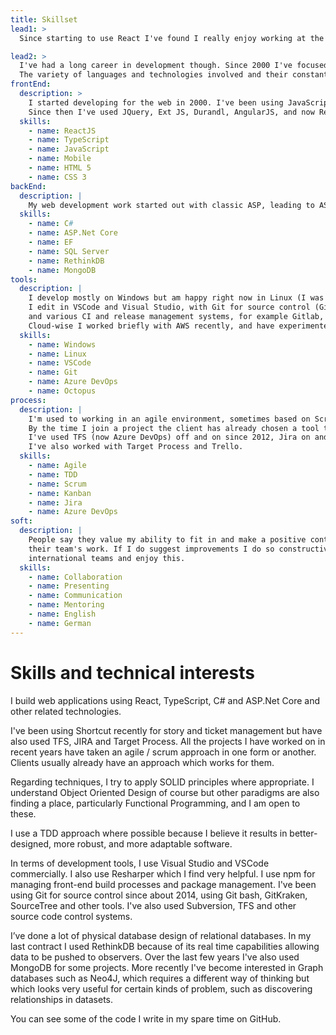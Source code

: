 ```yaml
---
title: Skillset
lead1: >
  Since starting to use React I've found I really enjoy working at the front end and I am focused on that for the time being.

lead2: >
  I've had a long career in development though. Since 2000 I've focused on web applications. My background is full stack.
  The variety of languages and technologies involved and their constant evolution keeps me interested and curious, and allows me to continually improve what I can offer users.
frontEnd:
  description: >
    I started developing for the web in 2000. I've been using JavaScript to write SPAs since I discovered AJAX!
    Since then I've used JQuery, Ext JS, Durandl, AngularJS, and now React, my preferred framework. I'm experimenting with NextJS - this site is built on it. Since 2019 I've mostly used TypeScript - I really like it.
  skills:
    - name: ReactJS
    - name: TypeScript
    - name: JavaScript
    - name: Mobile
    - name: HTML 5
    - name: CSS 3
backEnd:
  description: |
    My web development work started out with classic ASP, leading to ASP.Net Core using C#. I've used SQL Server since about 2000 but also worked with MongoDB and more recently RethinkDB, a real-time database. I've mainly used Entity Framework as an ORM but also NHibernate and Dapper.
  skills:
    - name: C#
    - name: ASP.Net Core
    - name: EF
    - name: SQL Server
    - name: RethinkDB
    - name: MongoDB
tools:
  description: |
    I develop mostly on Windows but am happy right now in Linux (I was originally from a Unix background).
    I edit in VSCode and Visual Studio, with Git for source control (GitHub, GitLab, BitBucket), 
    and various CI and release management systems, for example Gitlab, TFS, Azure DevOps, Octopus Deploy.
    Cloud-wise I worked briefly with AWS recently, and have experimented with Azure. I have exposure to Docker and Kubernetes.
  skills:
    - name: Windows
    - name: Linux
    - name: VSCode
    - name: Git
    - name: Azure DevOps
    - name: Octopus
process:
  description: |
    I'm used to working in an agile environment, sometimes based on Scrum, sometimes Kanban.
    By the time I join a project the client has already chosen a tool to manage it so I'm familiar with a few. 
    I've used TFS (now Azure DevOps) off and on since 2012, Jira on and off since 2014. I'm using Shortcut now.
    I've also worked with Target Process and Trello.
  skills:
    - name: Agile
    - name: TDD
    - name: Scrum
    - name: Kanban
    - name: Jira
    - name: Azure DevOps
soft:
  description: |
    People say they value my ability to fit in and make a positive contribution that complements 
    their team's work. If I do suggest improvements I do so constructively. I'm pragmatic. I enjoy collaborating, pair programming, mentoring, presenting and (perhaps unusually) documenting! I am used to working in  
    international teams and enjoy this.
  skills:
    - name: Collaboration
    - name: Presenting
    - name: Communication
    - name: Mentoring
    - name: English
    - name: German
---
```


# Skills and technical interests

I build web applications using React, TypeScript, C# and ASP.Net Core and other related technologies.

I've been using Shortcut recently for story and ticket management but have also used TFS, JIRA and Target Process. All the projects I have worked on in recent years have taken an agile / scrum approach in one form or another. Clients usually already have an approach which works for them.

Regarding techniques, I try to apply SOLID principles where appropriate. I understand Object Oriented Design of course but other paradigms are also finding a place, particularly Functional Programming, and I am open to these.

I use a TDD approach where possible because I believe it results in better-designed, more robust, and more adaptable software.

In terms of development tools, I use Visual Studio and VSCode commercially. I also use Resharper which I find very helpful. I use npm for managing front-end build processes and package management. I've been using Git for source control since about 2014, using Git bash, GitKraken, SourceTree and other tools. I've also used Subversion, TFS and other source code control systems.

I’ve done a lot of physical database design of relational databases. In my last contract I used RethinkDB because of its real time capabilities allowing data to be pushed to observers. Over the last few years I've also used MongoDB for some projects. More recently I've become interested in Graph databases such as Neo4J, which requires a different way of thinking but which looks very useful for certain kinds of problem, such as discovering relationships in datasets.

You can see some of the code I write in my spare time on GitHub.
